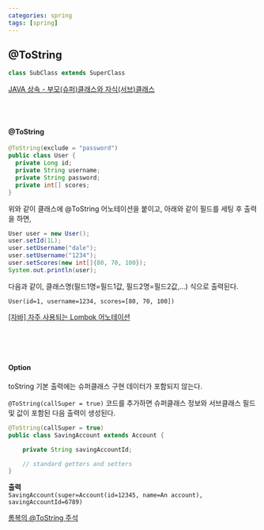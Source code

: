 ```yaml
---
categories: spring
tags: [spring]
---
```

## @ToString

```java
class SubClass extends SuperClass
```
[JAVA 상속 - 부모(슈퍼)클래스와 자식(서브)클래스](https://enter.tistory.com/108)

<br><br>

#### @ToString
```java
@ToString(exclude = "password")
public class User {
  private Long id;
  private String username;
  private String password;
  private int[] scores;
}
```

위와 같이 클래스에 @ToString 어노테이션을 붙이고, 아래와 같이 필드를 세팅 후 출력을 하면,

```java
User user = new User();
user.setId(1L);
user.setUsername("dale");
user.setUsername("1234");
user.setScores(new int[]{80, 70, 100});
System.out.println(user);
```

다음과 같이, 클래스명(필드1명=필드1값, 필드2명=필드2값,...) 식으로 출력된다.

`User(id=1, username=1234, scores=[80, 70, 100])`

[[자바] 자주 사용되는 Lombok 어노테이션](https://www.daleseo.com/lombok-popular-annotations/)

<br><br><br>

#### Option
toString 기본 출력에는 슈퍼클래스 구현 데이터가 포함되지 않는다.

`@ToString(callSuper = true)` 코드를 추가하면 슈퍼클래스 정보와 서브클래스 필드 및 값이 포함된 다음 출력이 생성된다.

```java
@ToString(callSuper = true)
public class SavingAccount extends Account {

    private String savingAccountId;

    // standard getters and setters
}
```
**출력**      
`SavingAccount(super=Account(id=12345, name=An account), savingAccountId=6789)`           

[롬복의 @ToString 주석](https://www.baeldung.com/lombok-tostring)